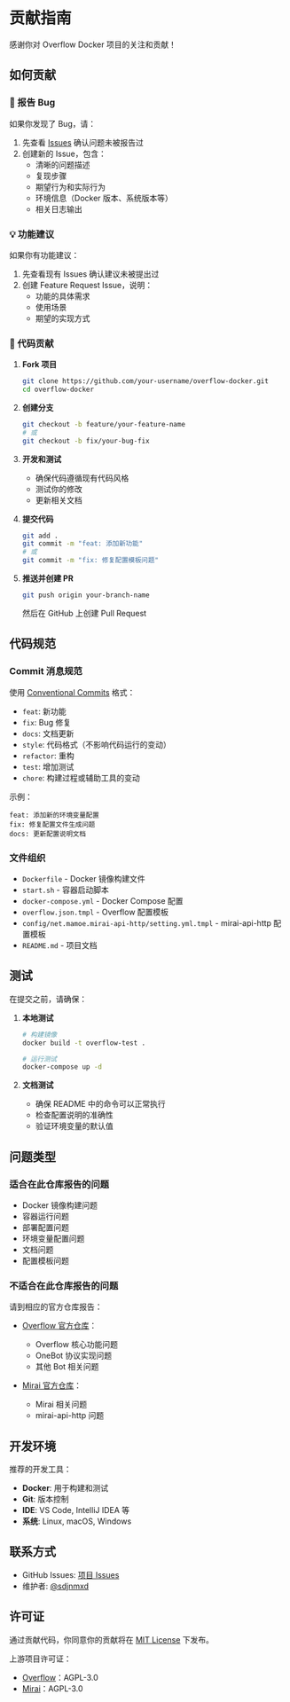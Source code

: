 # 贡献指南

感谢你对 Overflow Docker 项目的关注和贡献！

## 如何贡献

### 🐛 报告 Bug

如果你发现了 Bug，请：

1. 先查看 [Issues](https://github.com/sdjnmxd/overflow-docker/issues) 确认问题未被报告过
2. 创建新的 Issue，包含：
   - 清晰的问题描述
   - 复现步骤
   - 期望行为和实际行为
   - 环境信息（Docker 版本、系统版本等）
   - 相关日志输出

### 💡 功能建议

如果你有功能建议：

1. 先查看现有 Issues 确认建议未被提出过
2. 创建 Feature Request Issue，说明：
   - 功能的具体需求
   - 使用场景
   - 期望的实现方式

### 🔧 代码贡献

1. **Fork 项目**
   ```bash
   git clone https://github.com/your-username/overflow-docker.git
   cd overflow-docker
   ```

2. **创建分支**
   ```bash
   git checkout -b feature/your-feature-name
   # 或
   git checkout -b fix/your-bug-fix
   ```

3. **开发和测试**
   - 确保代码遵循现有代码风格
   - 测试你的修改
   - 更新相关文档

4. **提交代码**
   ```bash
   git add .
   git commit -m "feat: 添加新功能"
   # 或
   git commit -m "fix: 修复配置模板问题"
   ```

5. **推送并创建 PR**
   ```bash
   git push origin your-branch-name
   ```
   然后在 GitHub 上创建 Pull Request

## 代码规范

### Commit 消息规范

使用 [Conventional Commits](https://www.conventionalcommits.org/) 格式：

- `feat`: 新功能
- `fix`: Bug 修复
- `docs`: 文档更新
- `style`: 代码格式（不影响代码运行的变动）
- `refactor`: 重构
- `test`: 增加测试
- `chore`: 构建过程或辅助工具的变动

示例：
```
feat: 添加新的环境变量配置
fix: 修复配置文件生成问题
docs: 更新配置说明文档
```

### 文件组织

- `Dockerfile` - Docker 镜像构建文件
- `start.sh` - 容器启动脚本
- `docker-compose.yml` - Docker Compose 配置
- `overflow.json.tmpl` - Overflow 配置模板
- `config/net.mamoe.mirai-api-http/setting.yml.tmpl` - mirai-api-http 配置模板
- `README.md` - 项目文档

## 测试

在提交之前，请确保：

1. **本地测试**
   ```bash
   # 构建镜像
   docker build -t overflow-test .
   
   # 运行测试
   docker-compose up -d
   ```

2. **文档测试**
   - 确保 README 中的命令可以正常执行
   - 检查配置说明的准确性
   - 验证环境变量的默认值

## 问题类型

### 适合在此仓库报告的问题

- Docker 镜像构建问题
- 容器运行问题
- 部署配置问题
- 环境变量配置问题
- 文档问题
- 配置模板问题

### 不适合在此仓库报告的问题

请到相应的官方仓库报告：

- [Overflow 官方仓库](https://github.com/MrXiaoM/Overflow/issues)：
  - Overflow 核心功能问题
  - OneBot 协议实现问题
  - 其他 Bot 相关问题

- [Mirai 官方仓库](https://github.com/mamoe/mirai/issues)：
  - Mirai 相关问题
  - mirai-api-http 问题

## 开发环境

推荐的开发工具：

- **Docker**: 用于构建和测试
- **Git**: 版本控制
- **IDE**: VS Code, IntelliJ IDEA 等
- **系统**: Linux, macOS, Windows

## 联系方式

- GitHub Issues: [项目 Issues](https://github.com/sdjnmxd/overflow-docker/issues)
- 维护者: [@sdjnmxd](https://github.com/sdjnmxd)

## 许可证

通过贡献代码，你同意你的贡献将在 [MIT License](LICENSE) 下发布。

上游项目许可证：
- [Overflow](https://github.com/MrXiaoM/Overflow)：AGPL-3.0
- [Mirai](https://github.com/mamoe/mirai)：AGPL-3.0 